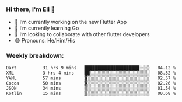 ### Hi there, I'm Eli 👋
- 🔭 I’m currently working on the new Flutter App
- 🌱 I’m currently learning Go
- 🦄 I’m looking to collaborate with other flutter developers
- 😄 Pronouns: He/Him/His

### Weekly breakdown:
<!--START_SECTION:waka-->

```text
Dart          31 hrs 9 mins   █████████████████████░░░░   84.12 %
XML           3 hrs 4 mins    ██░░░░░░░░░░░░░░░░░░░░░░░   08.32 %
YAML          57 mins         ▓░░░░░░░░░░░░░░░░░░░░░░░░   02.57 %
Cocoa         50 mins         ▓░░░░░░░░░░░░░░░░░░░░░░░░   02.26 %
JSON          34 mins         ▒░░░░░░░░░░░░░░░░░░░░░░░░   01.54 %
Kotlin        15 mins         ▒░░░░░░░░░░░░░░░░░░░░░░░░   00.68 %
```

<!--END_SECTION:waka-->
